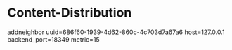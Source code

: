 # Content-Distribution
addneighbor uuid=686f60-1939-4d62-860c-4c703d7a67a6 host=127.0.0.1 backend_port=18349 metric=15